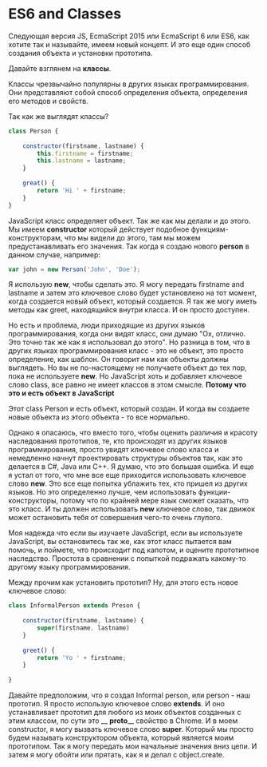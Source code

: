 # ES6 and Classes

Следующая версия JS, EcmaScript 2015 или EcmaScript 6 или ES6, как хотите так и называйте,
имеем новый концепт. И это еще один способ создания объекта и установки прототипа.

Давайте взглянем на **классы**.

Классы чрезвычайно популярны в других языках программирования. Они представляют собой способ
определения объекта, определения его методов и свойств. 

Так как же выглядят классы?

```javascript
class Person {
    
    constructor(firstname, lastname) {
        this.firstname = firstname;
        this.lastname = lastname;
    }
    
    great() {
        return 'Hi ' + firstname;
    }
}
```

JavaScript класс определяет объект. Так же как мы делали и до этого. Мы имеем **constructor**
который действует подобное функциям-конструкторам, что мы видели до этого, там мы можем
предустанавливать его значения. Так когда я создаю нового **person** в данном случае, например:

```javascript
var john = new Person('John', 'Doe');
```

Я использую **new**, чтобы сделать это. Я могу передать firstname and lastname и затем это
ключевое слово будет установлено на тот момент, когда создается новый объект,
который создается.
Я так же могу иметь методы как greet, находящийся внутри класса. И он просто доступен.

Но есть и проблема, люди приходящие из других языков программирования, когда они видят 
класс, они думаю "Ох, отлично. Это точно так же как я использовал до этого". Но разница в том,
что в других языках программирования класс - это не объект, это просто определение, как шаблон.
Он говорит нам как объекты должны выглядеть. Но вы не по-настоящему не получаете объект до тех пор,
пока не используете **new**. Но JavaScript хоть и добавляет ключевое слово class, все равно
не имеет классов в этом смысле. **Потому что это и есть объект в JavaScript**

Этот class Person и есть объект, который создан. И когда вы создаете новые объекта из этого
объекта - то все нормально.

Однако я опасаюсь, что вместо того, чтобы оценить различия и красоту наследования прототипов,
те, кто происходят из других языков программирования, просто увидят ключевое слово класса и
немедленно начнут проектировать структуры объектов так, как это делается в C#, Java или C++.
Я думаю, что это большая ошибка. И еще я устал от того, что мне все еще приходится использовать
ключевое слово **new**. Это все еще попытка ублажить тех, кто пришел из других языков.
Но это определенно лучше, чем использовать функции-конструкторы, потому что по крайней мере
язык сможет сказать, что это класс. И ты должен использовать **new** ключевое слово, так
движок может остановить тебя от совершения чего-то очень глупого.
 
Моя надежда что если вы изучаете JavaScript, если вы используете JavaScript, вы остановитесь
так же, как этот класс пытается вам помочь, и поймете, что происходит под капотом, и оцените
прототипное наследство. Простота в сравнении с попыткой подражать какому-то другому языку
программирования.

Между прочим как установить прототип? Ну, для этого есть новое ключевое слово:

```javascript
class InformalPerson extends Preson {
    
    constructor(firstname, lastname) {
        super(firstname, lastname)
    }
    
    greet() {
        return 'Yo ' + firstname;
    }
    
}
```

Давайте предположим, что я создал Informal person, или person - наш прототип. Я просто
использую ключевое слово **extends**. И оно устанавливает прототип для любого из моих объектов
созданных с этим классом, по сути это __ __proto____ свойство в Chrome. И в моем constructor,
я могу вызвать ключевое слово **super**. Который мы просто будем называть конструктором объекта, 
который является моим прототипом. Так я могу передать мои начальные значения вниз цепи. И затем
я могу обойти или прятать, как я и делал с object.create.






